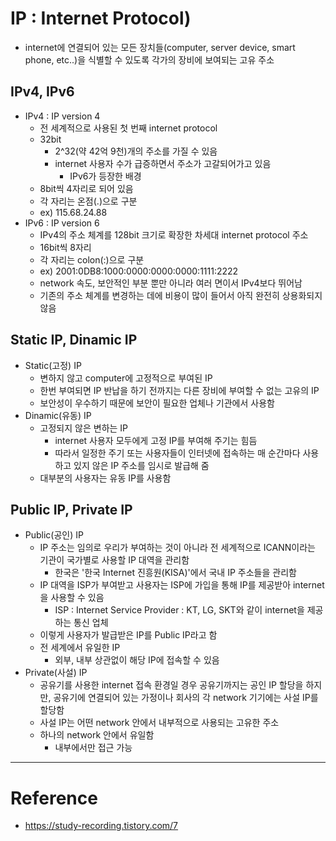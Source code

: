 # IP : Internet Protocol)

- internet에 연결되어 있는 모든 장치들(computer, server device, smart phone, etc..)을 식별할 수 있도록 각가의 장비에 보여되는 고유 주소

## IPv4, IPv6

- IPv4 : IP version 4
    - 전 세계적으로 사용된 첫 번째 internet protocol
    - 32bit
        - 2^32(약 42억 9천)개의 주소를 가질 수 있음
        - internet 사용자 수가 급증하면서 주소가 고갈되어가고 있음
            - IPv6가 등장한 배경
    - 8bit씩 4자리로 되어 있음
    - 각 자리는 온점(.)으로 구분
    - ex) 115.68.24.88
- IPv6 : IP version 6
    - IPv4의 주소 체계를 128bit 크기로 확장한 차세대 internet protocol 주소
    - 16bit씩 8자리
    - 각 자리는 colon(:)으로 구분
    - ex) 2001:0DB8:1000:0000:0000:0000:1111:2222
    - network 속도, 보안적인 부분 뿐만 아니라 여러 면이서 IPv4보다 뛰어남
    - 기존의 주소 체계를 변경하는 데에 비용이 많이 들어서 아직 완전히 상용화되지 않음

## Static IP, Dinamic IP

- Static(고정) IP
    - 변하지 않고 computer에 고정적으로 부여된 IP
    - 한번 부여되면 IP 반납을 하기 전까지는 다른 장비에 부여할 수 없는 고유의 IP
    - 보안성이 우수하기 때문에 보안이 필요한 업체나 기관에서 사용함
- Dinamic(유동) IP
    - 고정되지 않은 변하는 IP
        - internet 사용자 모두에게 고정 IP를 부여해 주기는 힘듬
        - 따라서 일정한 주기 또는 사용자들이 인터넷에 접속하는 매 순간마다 사용하고 있지 않은 IP 주소를 임시로 발급해 줌
    - 대부분의 사용자는 유동 IP를 사용함
 
## Public IP, Private IP

- Public(공인) IP
    - IP 주소는 임의로 우리가 부여하는 것이 아니라 전 세계적으로 ICANN이라는 기관이 국가별로 사용할 IP 대역을 관리함
        - 한국은 '한국 Internet 진흥원(KISA)'에서 국내 IP 주소들을 관리함
    - IP 대역을 ISP가 부여받고 사용자는 ISP에 가입을 통해 IP를 제공받아 internet을 사용할 수 있음
        - ISP : Internet Service Provider : KT, LG, SKT와 같이 internet을 제공하는 통신 업체
    - 이렇게 사용자가 발급받은 IP를 Public IP라고 함
    - 전 세계에서 유일한 IP
        - 외부, 내부 상관없이 해당 IP에 접속할 수 있음
- Private(사설) IP
    - 공유기를 사용한 internet 접속 환경일 경우 공유기까지는 공인 IP 할당을 하지만, 공유기에 연결되어 있는 가정이나 회사의 각 network 기기에는 사설 IP를 할당함
    - 사설 IP는 어떤 network 안에서 내부적으로 사용되는 고유한 주소
    - 하나의 network 안에서 유일함
        - 내부에서만 접근 가능

---

# Reference

- https://study-recording.tistory.com/7
